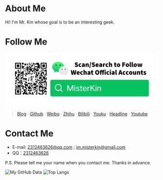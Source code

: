 # About Me
Hi! I'm Mr. Kin whose goal is to be an interesting geek.

# Follow Me
![WechatOfficialAccounts](./WechatOfficialAccounts-En.webp)

> [Blog][] · [Github][] · [Weibo][] · [Zhihu][] · [Bilibili][] · [Youku][] · [Headline][] · [Youtube][]

[Blog]: https://mister-kin.github.io
[Github]: https://github.com/mister-kin
[Weibo]: https://weibo.com/6270111192/profile?topnav=1&wvr=6&is_all=1
[Bilibili]: http://space.bilibili.com/17025250?
[Youku]: http://i.youku.com/i/UNjA3MTk5Mjgw?spm=a2hzp.8253869.0.0
[Youtube]: https://www.youtube.com/channel/UCNhtdG6whC5mlRDkrhQ0wLA?view_as=public
[Headline]: https://www.toutiao.com/c/user/835254071079053/#mid=1663279303982091
[Zhihu]: https://www.zhihu.com/people/drwu-94

# Contact Me
- E-mail: 2312463626@qq.com ; im.misterkin@gmail.com
- QQ：[2312463626](tencent://AddContact/?fromId=45&fromSubId=1&subcmd=all&uin=2312463626&website=www.oicqzone.com)

P.S. Please tell me your name when you contact me. Thanks in advance.

![My GitHub Data](https://github-readme-stats.vercel.app/api?username=Mister-Kin) ![Top Langs](https://github-readme-stats.vercel.app/api/top-langs/?username=Mister-Kin&layout=compact)
